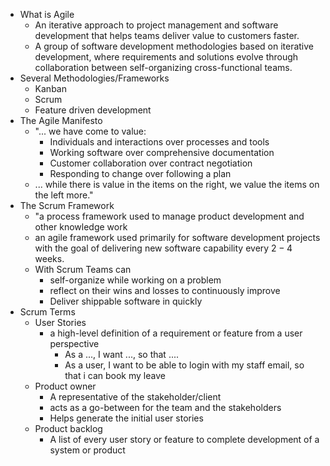 - What is Agile
	- An iterative approach to project management and software development that helps teams deliver value to customers faster.
	- A group of software development methodologies based on iterative development, where requirements and solutions evolve through collaboration between self-organizing cross-functional teams.
- Several Methodologies/Frameworks
	- Kanban
	- Scrum
	- Feature driven development
- The Agile Manifesto
	- "... we have come to value:
		- Individuals and interactions over processes and tools
		- Working software over comprehensive documentation
		- Customer collaboration over contract negotiation
		- Responding to change over following a plan
	- ... while there is value in the items on the right, we value the items on the left more."
- The Scrum Framework
	- "a process framework used to manage product development and other knowledge work
	- an agile framework used primarily for software development projects with the goal of delivering new software capability every $2-4$ weeks.
	- With Scrum Teams can
		- self-organize while working on a problem
		- reflect on their wins and losses to continuously improve
		- Deliver shippable software in quickly
- Scrum Terms
	- User Stories
		- a high-level definition of a requirement or feature from a user perspective
			- As a ..., I want ..., so that ....
			- As a user, I want to be able to login with my staff email, so that i can book my leave
	- Product owner
		- A representative of the stakeholder/client
		- acts as a go-between for the team and the stakeholders
		- Helps generate the initial user stories
	- Product backlog
		- A list of every user story or feature to complete development of a system or product